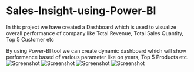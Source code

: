 # Sales-Insight-using-Power-BI
In this project we have created a Dashboard which is used to visualize overall performance of company like Total Revenue, Total Sales Quantity, Top 5 Customer etc

By using Power-BI tool we can create dynamic dashboard which will show performance based of various parameter like on years, Top 5 Products etc. 
![Screenshot](Image/1.png)
![Screenshot](Image/2.png)
![Screenshot](Image/3.png)
![Screenshot](Image/4.png)
